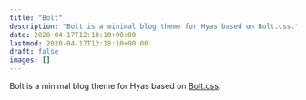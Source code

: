 ```yaml
---
title: "Bolt"
description: "Bolt is a minimal blog theme for Hyas based on Bolt.css."
date: 2020-04-17T12:18:10+00:00
lastmod: 2020-04-17T12:18:10+00:00
draft: false
images: []
---
```


Bolt is a minimal blog theme for Hyas based on [Bolt.css](https://boltcss.com/).
